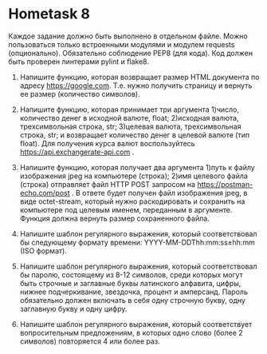 # Hometask 8

Каждое задание должно быть выполнено в отдельном файле.
Можно пользоваться только встроенными модулями и модулем requests (опционально).
Обязательно соблюдение PEP8 (для кода). Код должен быть проверен линтерами pylint и flake8.

1. Напишите функцию, которая возвращает размер HTML документа по адресу https://google.com.
  Т.е. нужно получить страницу и вернуть ее размер (количество символов).

2. Напишите функцию, которая принимает три аргумента 
  1)число, количество денег в исходной валюте, float; 
  2)исходная валюта, трехсимвольная строка, str; 
  3)целевая валюта, трехсимвольная строка, str;
  и возвращает количество денег в целевой валюте (тип float).
  Для получения курса валют воспользуйтесь https://api.exchangerate-api.com .

3. Напишите функцию, которая получает два аргумента 
  1)путь к файлу изображения jpeg на компьютере (строка);
  2)имя целевого файла (строка)
  отправляет файл HTTP POST запросом на https://postman-echo.com/post . 
  В ответе будет получен файл изображения jpeg, в виде octet-stream, который нужно раскодировать и 
  сохранить на компьютере под целевым именем, переданным в аргументе. 
  Функция должна вернуть размер сохраненного файла.

4. Напишите шаблон регулярного выражения, который соответствовал бы следующему формату 
  времени: YYYY-MM-DDThh:mm:ss±hh:mm (ISO формат).

5. Напишите шаблон регулярного выражения, который соответствовал бы паролю, 
  состоящему из 8-12 символов, среди которых могут быть строчные и заглавные буквы латинского 
  алфавита, цифры, нижнее подчеркивание, звездочка, процент и амперсанд. 
  Пароль обязательно должен включать в себя одну строчную букву, одну заглавную букву и одну цифру.

6. Напишите шаблон регулярного выражения, который соответствует вопросительным
  предложениям, в которых одно слово (более 2 символов) повторяется 4 или более раз.